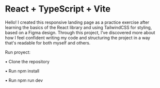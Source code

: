 # React + TypeScript + Vite

Hello! I created this responsive landing page as a practice exercise after learning the basics of the React library and using TailwindCSS for styling, based on a Figma design.
Through this project, I’ve discovered more about how I feel confident writing my code and structuring the project in a way that's readable for both myself and others.

Run proyect:

• Clone the repository

• Run npm install

• Run npm run dev
